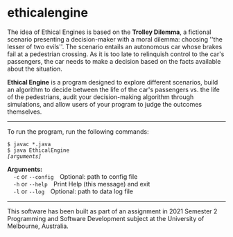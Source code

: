 # ethicalengine

The idea of Ethical Engines is based on the <b>Trolley Dilemma</b>, a fictional scenario presenting a decision-maker with a moral dilemma: choosing ''the lesser of two evils''. The scenario entails an autonomous car whose brakes fail at a pedestrian crossing. As it is too late to relinquish control to the car's passengers, the car needs to make a decision based on the facts available about the situation.

<b>Ethical Engine</b> is a program designed to explore different scenarios, build an algorithm to decide between the life of the car's passengers vs. the life of the pedestrians, audit your decision-making algorithm through simulations, and allow users of your program to judge the outcomes themselves.
<hr>
To run the program, run the following commands:

<code>$ javac *.java</code><br>
<code>$ java EthicalEngine <em>[arguments]</em></code>

<b>Arguments:</b><br>
    &emsp;<code>-c</code> or <code>--config</code>&emsp;Optional: path to config file<br>
    &emsp;<code>-h</code> or <code>--help</code>&emsp;Print Help (this message) and exit<br>
    &emsp;<code>-l</code> or <code>--log</code>&emsp;Optional: path to data log file<br>
<hr>

This software has been built as part of an assignment in 2021 Semester 2 Programming and Software Development subject at the University of Melbourne, Australia.
